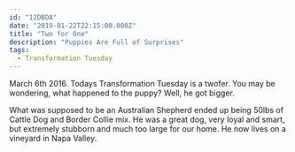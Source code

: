 ```yaml
---
id: "12DBDA"
date: "2019-01-22T22:15:00.000Z"
title: "Two for One"
description: "Puppies Are Full of Surprises"
tags:
  - Transformation Tuesday
---
```

March 6th 2016. Todays Transformation Tuesday is a twofer. You may be wondering, what happened to the puppy? Well, he got bigger.

What was supposed to be an Australian Shepherd ended up being 50lbs of Cattle Dog and Border Collie mix. He was a great dog, very loyal and smart, but extremely stubborn and much too large for our home. He now lives on a vineyard in Napa Valley.
